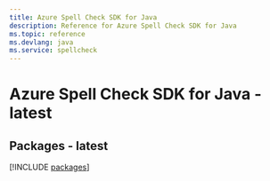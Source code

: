 ```yaml
---
title: Azure Spell Check SDK for Java
description: Reference for Azure Spell Check SDK for Java
ms.topic: reference
ms.devlang: java
ms.service: spellcheck
---
```

# Azure Spell Check SDK for Java - latest
## Packages - latest
[!INCLUDE [packages](spell-check-index.md)]

